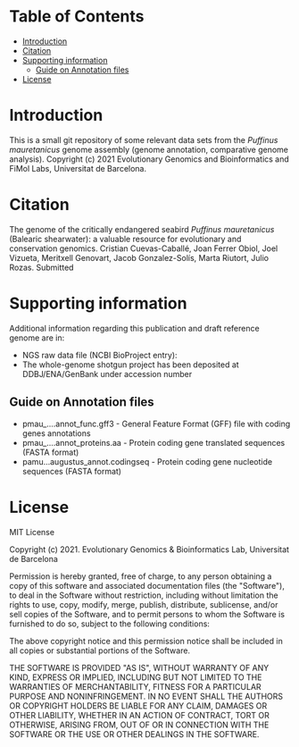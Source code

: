 # Table of Contents

- [Introduction](#introduction)
- [Citation](#citation)
- [Supporting information](#supporting-information)
   * [Guide on Annotation files](#guide-on-annotation-files)
- [License](#license)


# Introduction

This is a small git repository of some relevant data sets from the _Puffinus mauretanicus_ genome assembly (genome annotation, comparative genome analysis).
Copyright (c) 2021 Evolutionary Genomics and Bioinformatics and FiMol Labs, Universitat de Barcelona.


# Citation

The genome of the critically endangered seabird _Puffinus mauretanicus_ (Balearic shearwater): a valuable resource for evolutionary and conservation genomics.
Cristian Cuevas-Caballé, Joan Ferrer Obiol, Joel Vizueta, Meritxell Genovart, Jacob Gonzalez-Solís, Marta Riutort, Julio Rozas.
Submitted



# Supporting information 
Additional information regarding this publication and draft reference genome are in:

- NGS raw data file (NCBI BioProject entry): 
- The whole-genome shotgun project has been deposited at DDBJ/ENA/GenBank under accession number


## Guide on Annotation files
- pmau_....annot_func.gff3 - General Feature Format (GFF) file with coding genes annotations
- pmau_....annot_proteins.aa - Protein coding gene translated sequences (FASTA format)
- pamu...augustus_annot.codingseq - Protein coding gene nucleotide sequences (FASTA format)


# License

MIT License

Copyright (c) 2021. Evolutionary Genomics & Bioinformatics Lab, Universitat de Barcelona

Permission is hereby granted, free of charge, to any person obtaining a copy
of this software and associated documentation files (the "Software"), to deal
in the Software without restriction, including without limitation the rights
to use, copy, modify, merge, publish, distribute, sublicense, and/or sell
copies of the Software, and to permit persons to whom the Software is
furnished to do so, subject to the following conditions:

The above copyright notice and this permission notice shall be included in all
copies or substantial portions of the Software.

THE SOFTWARE IS PROVIDED "AS IS", WITHOUT WARRANTY OF ANY KIND, EXPRESS OR
IMPLIED, INCLUDING BUT NOT LIMITED TO THE WARRANTIES OF MERCHANTABILITY,
FITNESS FOR A PARTICULAR PURPOSE AND NONINFRINGEMENT. IN NO EVENT SHALL THE
AUTHORS OR COPYRIGHT HOLDERS BE LIABLE FOR ANY CLAIM, DAMAGES OR OTHER
LIABILITY, WHETHER IN AN ACTION OF CONTRACT, TORT OR OTHERWISE, ARISING FROM,
OUT OF OR IN CONNECTION WITH THE SOFTWARE OR THE USE OR OTHER DEALINGS IN THE
SOFTWARE.

